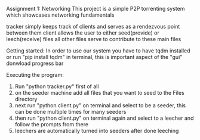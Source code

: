 Assignment 1: Networking
This project is a simple P2P torrenting system which showcases networking fundamentals

tracker simply keeps track of clients and serves as a rendezvous point between them
client allows the user to either seed(provide) or leech(receive) files
all other files serve to contribute to these main files

Getting started:
In order to use our system you have to have tqdm installed or run "pip install tqdm" in terminal, this is important aspect of the "gui" donwload progress bar 

Executing the program:
1. Run "python tracker.py" first of all
2. on the seeder machine add all files that you want to seed to the Files directory 
3. next run "python client.py" on terminal and select to be a seeder, this can be done multiple times for many seeders
4. then run "python client.py" on terminal again and select to a leecher and follow the prompts from there
5. leechers are automatically turned into seeders after done leeching
